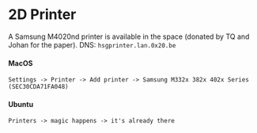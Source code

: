 # 2D Printer

A Samsung M4020nd printer is available in the space (donated by TQ and Johan for the paper).
DNS: `hsgprinter.lan.0x20.be`
#### MacOS
`Settings -> Printer -> Add printer -> Samsung M332x 382x 402x Series (SEC30CDA71FA048)`
#### Ubuntu
`Printers -> magic happens -> it's already there`

